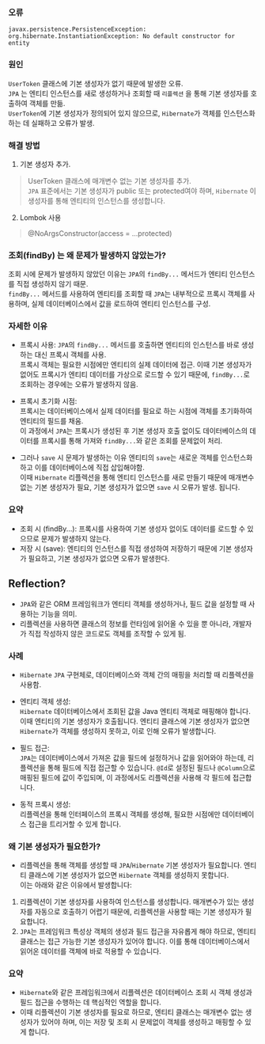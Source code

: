 ### 오류

~~~
javax.persistence.PersistenceException: org.hibernate.InstantiationException: No default constructor for entity
~~~

### 원인

`UserToken` 클래스에 기본 생성자가 없기 때문에 발생한 오류.   
``JPA`` 는 엔티티 인스턴스를 새로 생성하거나 조회할 때 `리플렉션` 을 통해 기본 생성자를 호출하여 객체를 만듦.   
`UserToken`에 기본 생성자가 정의되어 있지 않으므로, `Hibernate`가 객체를 인스턴스화하는 데 실패하고 오류가 발생.

### 해결 방법

1. 기본 생성자 추가.

> UserToken 클래스에 매개변수 없는 기본 생성자를 추가.   
> `JPA` 표준에서는 기본 생성자가 public 또는 protected여야 하며, `Hibernate` 이 생성자를 통해 엔티티의 인스턴스를 생성합니다.

2. Lombok 사용

> @NoArgsConstructor(access = ...protected)

### 조회(findBy) 는 왜 문제가 발생하지 않았는가?

조회 시에 문제가 발생하지 않았던 이유는 `JPA`의 `findBy...` 메서드가 엔티티 인스턴스를 직접 생성하지 않기 때문.   
`findBy...` 메서드를 사용하여 엔티티를 조회할 때 `JPA`는 내부적으로 프록시 객체를 사용하며, 실제 데이터베이스에서 값을 로드하여 엔티티 인스턴스를 구성.

### 자세한 이유

* 프록시 사용:
  `JPA`의 `findBy...` 메서드를 호출하면 엔티티의 인스턴스를 바로 생성하는 대신 프록시 객체를 사용.  
  프록시 객체는 필요한 시점에만 엔티티의 실제 데이터에 접근.
  이때 기본 생성자가 없어도 프록시가 엔티티 데이터를 가상으로 로드할 수 있기 때문에, `findBy...`로 조회하는 경우에는 오류가 발생하지 않음.
* 프록시 초기화 시점:   
  프록시는 데이터베이스에서 실제 데이터를 필요로 하는 시점에 객체를 초기화하여 엔티티의 필드를 채움.   
  이 과정에서 `JPA`는 프록시가 생성된 후 기본 생성자 호출 없이도 데이터베이스의 데이터를 프록시를 통해 가져와 `findBy...`와 같은 조회를 문제없이 처리.

* 그러나 `save` 시 문제가 발생하는 이유
  엔티티의 `save`는 새로운 객체를 인스턴스화하고 이를 데이터베이스에 직접 삽입해야함.   
  이때 `Hibernate` 리플렉션을 통해 엔티티 인스턴스를 새로 만들기 때문에 매개변수 없는 기본 생성자가 필요, 기본 생성자가 없으면 `save` 시 오류가 발생.
  됩니다.

### 요약

* 조회 시 (findBy...): 프록시를 사용하여 기본 생성자 없이도 데이터를 로드할 수 있으므로 문제가 발생하지 않는다.
* 저장 시 (save): 엔티티의 인스턴스를 직접 생성하여 저장하기 때문에 기본 생성자가 필요하고, 기본 생성자가 없으면 오류가 발생한다.

## Reflection?

* `JPA`와 같은 ORM 프레임워크가 엔티티 객체를 생성하거나, 필드 값을 설정할 때 사용하는 기능을 의미.
* 리플렉션을 사용하면 클래스의 정보를 런타임에 읽어올 수 있을 뿐 아니라, 개발자가 직접 작성하지 않은 코드로도 객체를 조작할 수 있게 됨.

### 사례

* `Hibernate` `JPA` 구현체로, 데이터베이스와 객체 간의 매핑을 처리할 때 리플렉션을 사용함.

* 엔티티 객체 생성:   
  `Hibernate` 데이터베이스에서 조회된 값을 Java 엔티티 객체로 매핑해야 합니다.   
  이때 엔티티의 기본 생성자가 호출됩니다. 엔티티 클래스에 기본 생성자가 없으면 `Hibernate`가 객체를 생성하지 못하고, 이로 인해 오류가 발생합니다.
* 필드 접근:   
  `JPA`는 데이터베이스에서 가져온 값을 필드에 설정하거나 값을 읽어와야 하는데, 리플렉션을 통해 필드에 직접 접근할 수 있습니다.
  `@Id`로 설정된 필드나 `@Column`으로 매핑된 필드에 값이 주입되며, 이 과정에서도 리플렉션을 사용해 각 필드에 접근합니다.
* 동적 프록시 생성:   
  리플렉션을 통해 인터페이스의 프록시 객체를 생성해, 필요한 시점에만 데이터베이스 접근을 트리거할 수 있게 합니다.

### 왜 기본 생성자가 필요한가?

* 리플렉션을 통해 객체를 생성할 때 `JPA`/`Hibernate` 기본 생성자가 필요합니다.
  엔티티 클래스에 기본 생성자가 없으면 `Hibernate` 객체를 생성하지 못합니다.     
  이는 아래와 같은 이유에서 발생합니다:

1. 리플렉션이 기본 생성자를 사용하여 인스턴스를 생성합니다. 매개변수가 있는 생성자를 자동으로 호출하기 어렵기 때문에, 리플렉션을 사용할 때는 기본 생성자가 필요합니다.
2. `JPA`는 프레임워크 특성상 객체의 생성과 필드 접근을 자유롭게 해야 하므로, 엔티티 클래스는 접근 가능한 기본 생성자가 있어야 합니다. 이를 통해 데이터베이스에서 읽어온
   데이터를
   객체에 바로 적용할 수 있습니다.

### 요약

* `Hibernate`와 같은 프레임워크에서 리플렉션은 데이터베이스 조회 시 객체 생성과 필드 접근을 수행하는 데 핵심적인 역할을 합니다.
* 이때 리플렉션이 기본 생성자를 필요로 하므로, 엔티티 클래스는 매개변수 없는 생성자가 있어야 하며, 이는 저장 및 조회 시 문제없이 객체를 생성하고 매핑할 수 있게 합니다.

